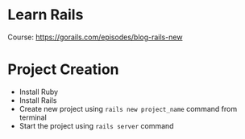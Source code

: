 # Learn Rails 
Course: https://gorails.com/episodes/blog-rails-new

# Project Creation
- Install Ruby
- Install Rails
- Create new project using `rails new project_name` command from terminal
- Start the project using `rails server` command
